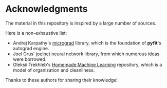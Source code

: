 # Acknowledgments

The material in this repository is inspired by a large number of sources. 

Here is a non-exhaustive list:

- Andrej Karpathy's [micrograd](https://github.com/karpathy/micrograd) library, which is the foundation of **pyfit**'s autograd engine.
- Joel Grus' [joelnet](https://github.com/joelgrus/joelnet) neural network library, from which numerous ideas were borrowed.
- Oleksii Trekhleb's [Homemade Machine Learning](https://github.com/trekhleb/homemade-machine-learning) repository, which is a model of organization and cleanliness.

Thanks to these authors for sharing their knowledge!
